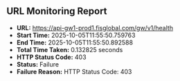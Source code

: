 ## URL Monitoring Report

- **URL:** https://api-gw1-prod1.fisglobal.com/gw/v1/health
- **Start Time:** 2025-10-05T11:55:50.759763
- **End Time:** 2025-10-05T11:55:50.892588
- **Total Time Taken:** 0.132825 seconds
- **HTTP Status Code:** 403
- **Status:** Failure
- **Failure Reason:** HTTP Status Code: 403
